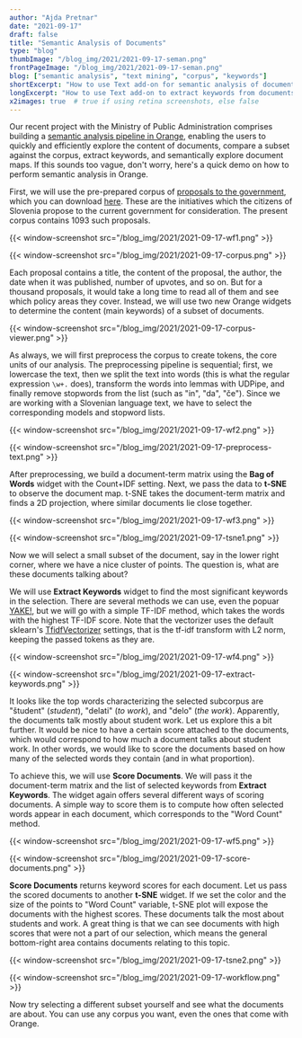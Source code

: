 ```yaml
---
author: "Ajda Pretnar"
date: "2021-09-17"
draft: false
title: "Semantic Analysis of Documents"
type: "blog"
thumbImage: "/blog_img/2021/2021-09-17-seman.png"
frontPageImage: "/blog_img/2021/2021-09-17-seman.png"
blog: ["semantic analysis", "text mining", "corpus", "keywords"]
shortExcerpt: "How to use Text add-on for semantic analysis of documents."
longExcerpt: "How to use Text add-on to extract keywords from documents, score documents on keywords, and display semantic content in a map."
x2images: true  # true if using retina screenshots, else false
---
```


Our recent project with the Ministry of Public Administration comprises building a [semantic analysis pipeline in Orange](https://nio.gov.si/nio/asset/semanticni+analizator+besedil?lang=en), enabling the users to quickly and efficiently explore the content of documents, compare a subset against the corpus, extract keywords, and semantically explore document maps. If this sounds too vague, don't worry, here's a quick demo on how to perform semantic analysis in Orange.

First, we will use the pre-prepared corpus of [proposals to the government](https://predlagam.vladi.si/), which you can download [here](http://file.biolab.si/text-semantics/data/predlogi-vladi-1k.tab). These are the initiatives which the citizens of Slovenia propose to the current government for consideration. The present corpus contains 1093 such proposals.

{{< window-screenshot src="/blog_img/2021/2021-09-17-wf1.png" >}}

{{< window-screenshot src="/blog_img/2021/2021-09-17-corpus.png" >}}

Each proposal contains a title, the content of the proposal, the author, the date when it was published, number of upvotes, and so on. But for a thousand proposals, it would take a long time to read all of them and see which policy areas they cover. Instead, we will use two new Orange widgets to determine the content (main keywords) of a subset of documents.

{{< window-screenshot src="/blog_img/2021/2021-09-17-corpus-viewer.png" >}}

As always, we will first preprocess the corpus to create tokens, the core units of our analysis. The preprocessing pipeline is sequential; first, we lowercase the text, then we split the text into words (this is what the regular expression `\w+.` does), transform the words into lemmas with UDPipe, and finally remove stopwords from the list (such as "in", "da", "če"). Since we are working with a Slovenian language text, we have to select the corresponding models and stopword lists.

{{< window-screenshot src="/blog_img/2021/2021-09-17-wf2.png" >}}

{{< window-screenshot src="/blog_img/2021/2021-09-17-preprocess-text.png" >}}

After preprocessing, we build a document-term matrix using the **Bag of Words** widget with the Count+IDF setting. Next, we pass the data to **t-SNE** to observe the document map. t-SNE takes the document-term matrix and finds a 2D projection, where similar documents lie close together.

{{< window-screenshot src="/blog_img/2021/2021-09-17-wf3.png" >}}

{{< window-screenshot src="/blog_img/2021/2021-09-17-tsne1.png" >}}

Now we will select a small subset of the document, say in the lower right corner, where we have a nice cluster of points. The question is, what are these documents talking about?

We will use **Extract Keywords** widget to find the most significant keywords in the selection. There are several methods we can use, even the popuar [YAKE!](https://repositorio.inesctec.pt/bitstream/123456789/7623/1/P-00N-NF5.pdf), but we will go with a simple TF-IDF method, which takes the words with the highest TF-IDF score. Note that the vectorizer uses the default sklearn's [TfidfVectorizer](https://scikit-learn.org/stable/modules/generated/sklearn.feature_extraction.text.TfidfVectorizer.html) settings, that is the tf-idf transform with L2 norm, keeping the passed tokens as they are.

{{< window-screenshot src="/blog_img/2021/2021-09-17-wf4.png" >}}

{{< window-screenshot src="/blog_img/2021/2021-09-17-extract-keywords.png" >}}

It looks like the top words characterizing the selected subcorpus are "študent" (*student*), "delati" (*to work*), and "delo" (*the work*). Apparently, the documents talk mostly about student work. Let us explore this a bit further. It would be nice to have a certain score attached to the documents, which would correspond to how much a document talks about student work. In other words, we would like to score the documents based on how many of the selected words they contain (and in what proportion).

To achieve this, we will use **Score Documents**. We will pass it the document-term matrix and the list of selected keywords from **Extract Keywords**. The widget again offers several different ways of scoring documents. A simple way to score them is to compute how often selected words appear in each document, which corresponds to the "Word Count" method.

{{< window-screenshot src="/blog_img/2021/2021-09-17-wf5.png" >}}

{{< window-screenshot src="/blog_img/2021/2021-09-17-score-documents.png" >}}

**Score Documents** returns keyword scores for each document. Let us pass the scored documents to another **t-SNE** widget. If we set the color and the size of the points to "Word Count" variable, t-SNE plot will expose the documents with the highest scores. These documents talk the most about students and work. A great thing is that we can see documents with high scores that were not a part of our selection, which means the general bottom-right area contains documents relating to this topic.

{{< window-screenshot src="/blog_img/2021/2021-09-17-tsne2.png" >}}

{{< window-screenshot src="/blog_img/2021/2021-09-17-workflow.png" >}}

Now try selecting a different subset yourself and see what the documents are about. You can use any corpus you want, even the ones that come with Orange.
